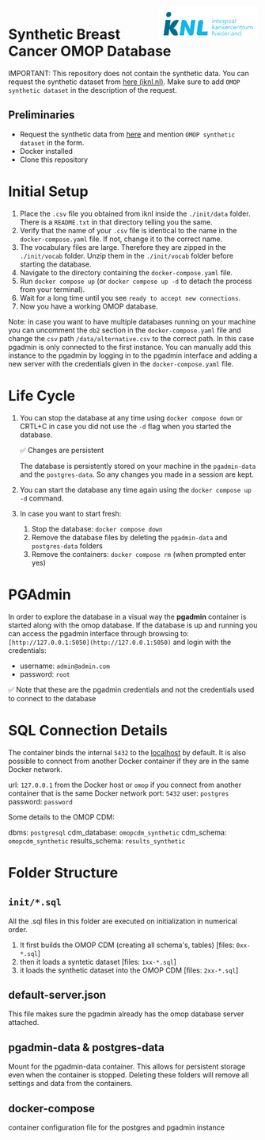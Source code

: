 <img src="https://github.com/IKNL/guidelines/blob/master/resources/logos/iknl_nl.png?raw=true" width=200 align="right">

# Synthetic Breast Cancer OMOP Database

IMPORTANT: This repository does not contain the synthetic data. You can request the synthetic dataset from [here (iknl.nl)](https://iknl.nl/en/ncr/synthetic-dataset). Make sure to add `OMOP synthetic dataset` in the description of the request.


## Preliminaries
* Request the synthetic data from [here](https://iknl.nl/en/ncr/synthetic-dataset) and mention `OMOP synthetic dataset` in the form.
* Docker installed
* Clone this repository


# Initial Setup

1. Place the `.csv` file you obtained from iknl inside the `./init/data` folder. There is a `README.txt` in that directory telling you the same.
2. Verify that the name of your `.csv` file is identical to the name in the `docker-compose.yaml` file. If not, change it to the correct name.
3. The vocabulary files are large. Therefore they are zipped in the `./init/vocab` folder. Unzip them in the `./init/vocab` folder before starting the database.
4. Navigate to the directory containing the `docker-compose.yaml` file.
5. Run `docker compose up` (or `docker compose up -d` to detach the process from your terminal).
6. Wait for a long time until you see `ready to accept new connections`.
7. Now you have a working OMOP database.

Note: in case you want to have multiple databases running on your machine you can uncomment the `db2` section in the `docker-compose.yaml` file and change the `csv` path `/data/alternative.csv` to the correct path. In this case pgadmin is only connected to the first instance. You can manually add this instance to the pgadmin by logging in to the pgadmin interface and adding a new server with the credentials given in the `docker-compose.yaml` file.

# Life Cycle

1. You can stop the database at any time using `docker compose down` or CRTL+C in case you did not use the `-d` flag when you started the database.

    <aside>
    ✅ Changes are persistent

    The database is persistently stored on your machine in the `pgadmin-data` and the `postgres-data`. So any changes you made in a session are kept.
    </aside>

2. You can start the database any time again using the `docker compose up -d` command.
3. In case you want to start fresh:
    1. Stop the database: `docker compose down`
    2. Remove the database files by deleting the `pgadmin-data` and `postgres-data` folders
    3. Remove the containers: `docker compose rm` (when prompted enter yes)

# PGAdmin

In order to explore the database in a visual way the **pgadmin** container is started along with the omop database. If the database is up and running you can access the pgadmin interface through browsing to: `[http://127.0.0.1:5050](http://127.0.0.1:5050)` and login with the credentials:

- username: `admin@admin.com`
- password: `root`

<aside>
✅ Note that these are the pgadmin credentials and not the credentials used to connect to the database
</aside>

# SQL Connection Details

The container binds the internal `5432` to the [localhost](http://localhost) by default. It is also possible to connect from another Docker container if they are in the same Docker network.

url: `127.0.0.1` from the Docker host or `omop` if you connect from another container that is the same Docker network
port: `5432`
user: `postgres`
password: `password`

Some details to the OMOP CDM:

dbms: `postgresql`
cdm_database: `omopcdm_synthetic`
cdm_schema: `omopcdm_synthetic`
results_schema: `results_synthetic`

# Folder Structure

## `init/*.sql`

All the .sql files in this folder are executed on initialization in numerical order.

1. It first builds the OMOP CDM (creating all schema's, tables) [files: `0xx-*.sql`]
2. then it loads a syntetic dataset [files: `1xx-*.sql`]
3. it loads the synthetic dataset into the OMOP CDM [files: `2xx-*.sql`]

## default-server.json

This file makes sure the pgadmin already has the omop database server attached.

## pgadmin-data & postgres-data

Mount for the pgadmin-data container. This allows for persistent storage even when
the container is stopped. Deleting these folders will remove all settings and data
from the containers.

## docker-compose

container configuration file for the postgres and pgadmin instance

